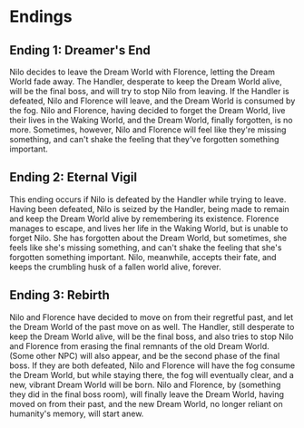 # Endings

## Ending 1: Dreamer's End

Nilo decides to leave the Dream World with Florence, letting the Dream World fade away. The Handler, desperate to keep the Dream World alive, will be the final boss, and will try to stop Nilo from leaving. If the Handler is defeated, Nilo and Florence will leave, and the Dream World is consumed by the fog. Nilo and Florence, having decided to forget the Dream World, live their lives in the Waking World, and the Dream World, finally forgotten, is no more. Sometimes, however, Nilo and Florence will feel like they're missing something, and can't shake the feeling that they've forgotten something important.

## Ending 2: Eternal Vigil

This ending occurs if Nilo is defeated by the Handler while trying to leave. Having been defeated, Nilo is seized by the Handler, being made to remain and keep the Dream World alive by remembering its existence. Florence manages to escape, and lives her life in the Waking World, but is unable to forget Nilo. She has forgotten about the Dream World, but sometimes, she feels like she's missing something, and can't shake the feeling that she's forgotten something important. Nilo, meanwhile, accepts their fate, and keeps the crumbling husk of a fallen world alive, forever.

## Ending 3: Rebirth

Nilo and Florence have decided to move on from their regretful past, and let the Dream World of the past move on as well. The Handler, still desperate to keep the Dream World alive, will be the final boss, and also tries to stop Nilo and Florence from erasing the final remnants of the old Dream World. (Some other NPC) will also appear, and be the second phase of the final boss. If they are both defeated, Nilo and Florence will have the fog consume the Dream World, but while staying there, the fog will eventually clear, and a new, vibrant Dream World will be born. Nilo and Florence, by (something they did in the final boss room), will finally leave the Dream World, having moved on from their past, and the new Dream World, no longer reliant on humanity's memory, will start anew.
